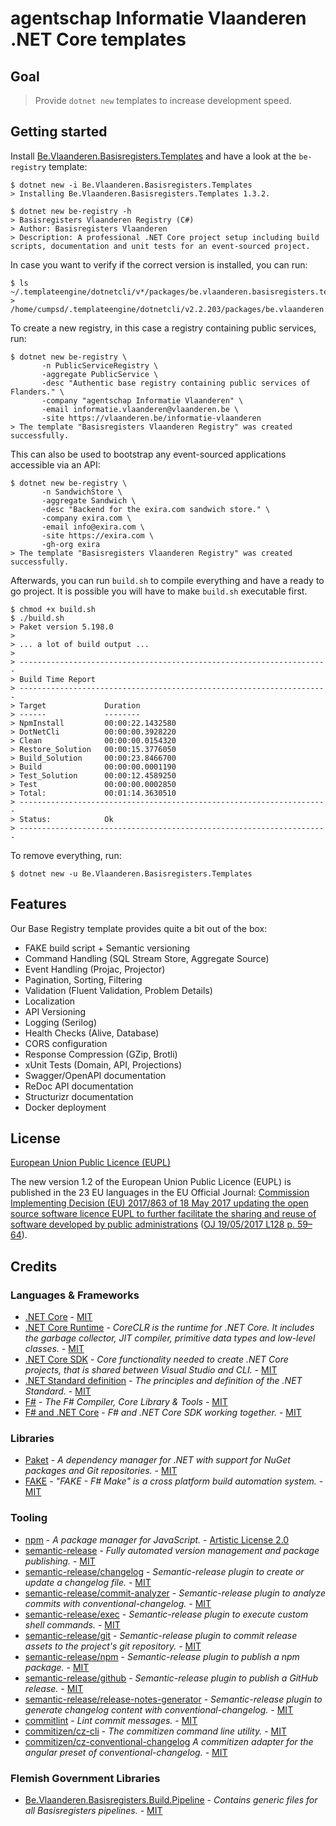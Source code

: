 # agentschap Informatie Vlaanderen .NET Core templates

## Goal

> Provide `dotnet new` templates to increase development speed.

## Getting started

Install [Be.Vlaanderen.Basisregisters.Templates](https://www.nuget.org/packages/Be.Vlaanderen.Basisregisters.Templates/) and have a look at the `be-registry` template:

```console
$ dotnet new -i Be.Vlaanderen.Basisregisters.Templates
> Installing Be.Vlaanderen.Basisregisters.Templates 1.3.2.

$ dotnet new be-registry -h
> Basisregisters Vlaanderen Registry (C#)
> Author: Basisregisters Vlaanderen
> Description: A professional .NET Core project setup including build scripts, documentation and unit tests for an event-sourced project.
```

In case you want to verify if the correct version is installed, you can run:

```console
$ ls ~/.templateengine/dotnetcli/v*/packages/be.vlaanderen.basisregisters.templates.*.nupkg
> /home/cumpsd/.templateengine/dotnetcli/v2.2.203/packages/be.vlaanderen.basisregisters.templates.1.3.2.nupkg
```

To create a new registry, in this case a registry containing public services, run:

```console
$ dotnet new be-registry \
       -n PublicServiceRegistry \
       -aggregate PublicService \
       -desc "Authentic base registry containing public services of Flanders." \
       -company "agentschap Informatie Vlaanderen" \
       -email informatie.vlaanderen@vlaanderen.be \
       -site https://vlaanderen.be/informatie-vlaanderen
> The template "Basisregisters Vlaanderen Registry" was created successfully.
```

This can also be used to bootstrap any event-sourced applications accessible via an API:

```console
$ dotnet new be-registry \
       -n SandwichStore \
       -aggregate Sandwich \
       -desc "Backend for the exira.com sandwich store." \
       -company exira.com \
       -email info@exira.com \
       -site https://exira.com \
       -gh-org exira
> The template "Basisregisters Vlaanderen Registry" was created successfully.
```

Afterwards, you can run `build.sh` to compile everything and have a ready to go project. It is possible you will have to make `build.sh` executable first.

```console
$ chmod +x build.sh
$ ./build.sh
> Paket version 5.198.0
>
> ... a lot of build output ...
>
> ---------------------------------------------------------------------
> Build Time Report
> ---------------------------------------------------------------------
> Target             Duration
> ------             --------
> NpmInstall         00:00:22.1432580
> DotNetCli          00:00:00.3928220
> Clean              00:00:00.0154320
> Restore_Solution   00:00:15.3776050
> Build_Solution     00:00:23.8466700
> Build              00:00:00.0001190
> Test_Solution      00:00:12.4589250
> Test               00:00:00.0002850
> Total:             00:01:14.3630510
> ---------------------------------------------------------------------
> Status:            Ok
> ---------------------------------------------------------------------
```

To remove everything, run:

```console
$ dotnet new -u Be.Vlaanderen.Basisregisters.Templates
```

## Features

Our Base Registry template provides quite a bit out of the box:

* FAKE build script + Semantic versioning
* Command Handling (SQL Stream Store, Aggregate Source)
* Event Handling (Projac, Projector)
* Pagination, Sorting, Filtering
* Validation (Fluent Validation, Problem Details)
* Localization
* API Versioning
* Logging (Serilog)
* Health Checks (Alive, Database)
* CORS configuration
* Response Compression (GZip, Brotli)
* xUnit Tests (Domain, API, Projections)
* Swagger/OpenAPI documentation
* ReDoc API documentation
* Structurizr documentation
* Docker deployment

## License

[European Union Public Licence (EUPL)](https://joinup.ec.europa.eu/news/understanding-eupl-v12)

The new version 1.2 of the European Union Public Licence (EUPL) is published in the 23 EU languages in the EU Official Journal: [Commission Implementing Decision (EU) 2017/863 of 18 May 2017 updating the open source software licence EUPL to further facilitate the sharing and reuse of software developed by public administrations](https://eur-lex.europa.eu/legal-content/EN/TXT/?uri=uriserv:OJ.L_.2017.128.01.0059.01.ENG&toc=OJ:L:2017:128:FULL) ([OJ 19/05/2017 L128 p. 59–64](https://eur-lex.europa.eu/legal-content/EN/TXT/?uri=uriserv:OJ.L_.2017.128.01.0059.01.ENG&toc=OJ:L:2017:128:FULL)).

## Credits

### Languages & Frameworks

* [.NET Core](https://github.com/Microsoft/dotnet/blob/master/LICENSE) - [MIT](https://choosealicense.com/licenses/mit/)
* [.NET Core Runtime](https://github.com/dotnet/coreclr/blob/master/LICENSE.TXT) - _CoreCLR is the runtime for .NET Core. It includes the garbage collector, JIT compiler, primitive data types and low-level classes._ - [MIT](https://choosealicense.com/licenses/mit/)
* [.NET Core SDK](https://github.com/dotnet/sdk/blob/master/LICENSE.TXT) - _Core functionality needed to create .NET Core projects, that is shared between Visual Studio and CLI._ - [MIT](https://choosealicense.com/licenses/mit/)
* [.NET Standard definition](https://github.com/dotnet/standard/blob/master/LICENSE.TXT) - _The principles and definition of the .NET Standard._ - [MIT](https://choosealicense.com/licenses/mit/)
* [F#](https://github.com/fsharp/fsharp/blob/master/LICENSE) - _The F# Compiler, Core Library & Tools_ - [MIT](https://choosealicense.com/licenses/mit/)
* [F# and .NET Core](https://github.com/dotnet/netcorecli-fsc/blob/master/LICENSE) - _F# and .NET Core SDK working together._ - [MIT](https://choosealicense.com/licenses/mit/)

### Libraries

* [Paket](https://fsprojects.github.io/Paket/license.html) - _A dependency manager for .NET with support for NuGet packages and Git repositories._ - [MIT](https://choosealicense.com/licenses/mit/)
* [FAKE](https://github.com/fsharp/FAKE/blob/release/next/License.txt) - _"FAKE - F# Make" is a cross platform build automation system._ - [MIT](https://choosealicense.com/licenses/mit/)

### Tooling

* [npm](https://github.com/npm/cli/blob/latest/LICENSE) - _A package manager for JavaScript._ - [Artistic License 2.0](https://choosealicense.com/licenses/artistic-2.0/)
* [semantic-release](https://github.com/semantic-release/semantic-release/blob/master/LICENSE) - _Fully automated version management and package publishing._ - [MIT](https://choosealicense.com/licenses/mit/)
* [semantic-release/changelog](https://github.com/semantic-release/changelog/blob/master/LICENSE) - _Semantic-release plugin to create or update a changelog file._ - [MIT](https://choosealicense.com/licenses/mit/)
* [semantic-release/commit-analyzer](https://github.com/semantic-release/commit-analyzer/blob/master/LICENSE) - _Semantic-release plugin to analyze commits with conventional-changelog._ - [MIT](https://choosealicense.com/licenses/mit/)
* [semantic-release/exec](https://github.com/semantic-release/exec/blob/master/LICENSE) - _Semantic-release plugin to execute custom shell commands._ - [MIT](https://choosealicense.com/licenses/mit/)
* [semantic-release/git](https://github.com/semantic-release/git/blob/master/LICENSE) - _Semantic-release plugin to commit release assets to the project's git repository._ - [MIT](https://choosealicense.com/licenses/mit/)
* [semantic-release/npm](https://github.com/semantic-release/npm/blob/master/LICENSE) - _Semantic-release plugin to publish a npm package._ - [MIT](https://choosealicense.com/licenses/mit/)
* [semantic-release/github](https://github.com/semantic-release/github/blob/master/LICENSE) - _Semantic-release plugin to publish a GitHub release._ - [MIT](https://choosealicense.com/licenses/mit/)
* [semantic-release/release-notes-generator](https://github.com/semantic-release/release-notes-generator/blob/master/LICENSE) - _Semantic-release plugin to generate changelog content with conventional-changelog._ - [MIT](https://choosealicense.com/licenses/mit/)
* [commitlint](https://github.com/marionebl/commitlint/blob/master/license.md) - _Lint commit messages._ - [MIT](https://choosealicense.com/licenses/mit/)
* [commitizen/cz-cli](https://github.com/commitizen/cz-cli/blob/master/LICENSE) - _The commitizen command line utility._ - [MIT](https://choosealicense.com/licenses/mit/)
* [commitizen/cz-conventional-changelog](https://github.com/commitizen/cz-conventional-changelog/blob/master/LICENSE) _A commitizen adapter for the angular preset of conventional-changelog._ - [MIT](https://choosealicense.com/licenses/mit/)

### Flemish Government Libraries

* [Be.Vlaanderen.Basisregisters.Build.Pipeline](https://github.com/informatievlaanderen/build-pipeline/blob/master/LICENSE) - _Contains generic files for all Basisregisters pipelines._ - [MIT](https://choosealicense.com/licenses/mit/)
